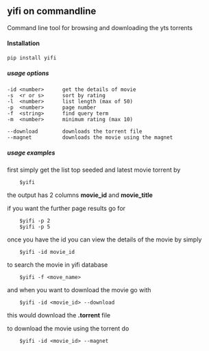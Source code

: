 ## yifi on commandline

Command line tool for browsing and downloading the yts torrents 

#### Installation
    
    pip install yifi

##### usage options 

    -id <number>      get the details of movie
    -s  <r or s>      sort by rating 
    -l  <number>      list length (max of 50)
    -p  <number>      page number
    -f  <string>      find query term
    -m  <number>      minimum rating (max 10)

    --download        downloads the torrent file
    --magnet          downloads the movie using the magnet
 
##### usage examples
first simply get the list top seeded and latest movie torrent by
        
        $yifi

the output has 2 columns **movie_id** and **movie_title**

if you want the further page results go for 
    
        $yifi -p 2 
        $yifi -p 5

once you have the id you can view the details of the movie by simply
    
        $yifi -id movie_id
    
to search the movie in yifi database 
    
        $yifi -f <move_name>
   
and when you want to download the movie go with
    
        $yifi -id <movie_id> --download

this would download the **.torrent** file 

to download the movie using the torrent do
    
        $yifi -id <movie_id> --magnet
